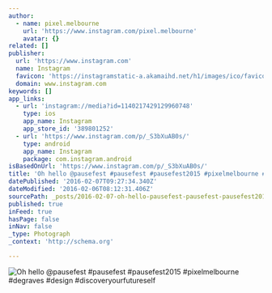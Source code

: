 ```yaml
---
author:
  - name: pixel.melbourne
    url: 'https://www.instagram.com/pixel.melbourne'
    avatar: {}
related: []
publisher:
  url: 'https://www.instagram.com'
  name: Instagram
  favicon: 'https://instagramstatic-a.akamaihd.net/h1/images/ico/favicon.ico/7cdab0872b15.ico'
  domain: www.instagram.com
keywords: []
app_links:
  - url: 'instagram://media?id=1140217429129960748'
    type: ios
    app_name: Instagram
    app_store_id: '389801252'
  - url: 'https://www.instagram.com/p/_S3bXuAB0s/'
    type: android
    app_name: Instagram
    package: com.instagram.android
isBasedOnUrl: 'https://www.instagram.com/p/_S3bXuAB0s/'
title: 'Oh hello @pausefest #pausefest #pausefest2015 #pixelmelbourne #degraves #design #discoveryourfutureself'
datePublished: '2016-02-07T09:27:34.340Z'
dateModified: '2016-02-06T08:12:31.406Z'
sourcePath: _posts/2016-02-07-oh-hello-pausefest-pausefest-pausefest2015-pixelmelbourn.md
published: true
inFeed: true
hasPage: false
inNav: false
_type: Photograph
_context: 'http://schema.org'

---
```

![Oh hello &commat;pausefest &num;pausefest &num;pausefest2015 &num;pixelmelbourne &num;degraves &num;design &num;discoveryourfutureself](https://scontent.cdninstagram.com/t51.2885-15/s640x640/sh0.08/e35/12339018_199078097098998_1255843944_n.jpg)